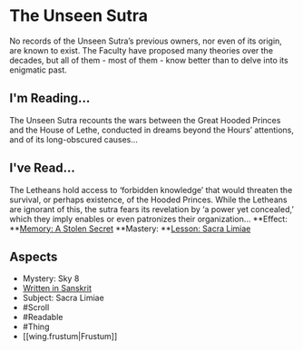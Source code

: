 # The Unseen Sutra
No records of the Unseen Sutra’s previous owners, nor even of its origin, are known to exist. The Faculty have proposed many theories over the decades, but all of them - most of them - know better than to delve into its enigmatic past.
## I'm Reading...
The Unseen Sutra recounts the wars between the Great Hooded Princes and the House of Lethe, conducted in dreams beyond the Hours’ attentions, and of its long-obscured causes…
## I've Read...
The Letheans hold access to ‘forbidden knowledge’ that would threaten the survival, or perhaps existence, of the Hooded Princes. While the Letheans are ignorant of this, the sutra fears its revelation by ‘a power yet concealed,’ which they imply enables or even patronizes their organization…
**Effect: **[Memory: A Stolen Secret](https://uadaf.theevilroot.xyz/rowenarium/element/mem.dreamt)
**Mastery: **[Lesson: Sacra Limiae](https://uadaf.theevilroot.xyz/rowenarium/element/x.sacralimiae)
## Aspects
- Mystery: Sky 8
- [Written in Sanskrit](https://uadaf.theevilroot.xyz/rowenarium/element/w.sanskrit)
- Subject: Sacra Limiae
- #Scroll
- #Readable
- #Thing
- [[wing.frustum|Frustum]]